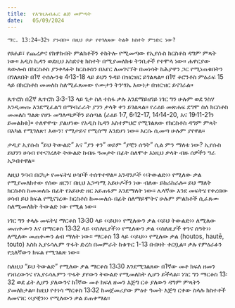 ```yaml
---
title:  የእግዚአብሔር ልጅ መምጣት
date:   05/09/2024
---
```


`ማር. 13:24–32ን ያንብቡ። በዚህ ቦታ የተገለጸው ትልቅ ክስተት ምንድር ነው?`



የፀሐይ፣ የጨረቃና የክዋክብት ምልክቶችን ተከትሎ የሚመጣው የኢየሱስ ክርስቶስ ዳግም ምጻት ነው። አዲስ ኪዳን ወደዚህ አስደናቂ ክስተት በሚያመለክቱ ትንቢቶች የተሞላ ነው። ሐዋርያው ጳውሎስ በክርስቶስ ያንቀላፉት ክርስቶስን በአየር ለመገናኘት በመነሳት ከሕያዋን ጋር የሚነጠቁበትን በገለጸበት በ1ኛ ተሰሎንቄ 4፡13-18 ላይ ይህን ጉዳይ በዝርዝር ይገልጻል። በ1ኛ ቆሮንቶስ ምዕራፍ 15 ላይ በክርስቶስ መመለስ ስለሚፈጸመው የሙታን ትንሣኤ እውነታ   በዝርዝር ይናገራል።

ጴጥሮስ በ2ኛ ጴጥሮስ 3፡3-13 ላይ ጌታ ስለ ተስፋ ቃሉ እንደማይዘገይ ነገር ግን ሁሉም ወደ ንስሃ እንዲመጡ እንደሚፈልግ በማብራራት ያንን ታላቅ ቀን ይገልጻል። የራዕይ መጽሐፍ ደግሞ ስለ ክርስቶስ መመለስ ግልጽ የሆኑ መግለጫዎችን ይሰጣል (ራዕይ 1፡7, 6፡12-17, 14፡14-20, እና 19፡11-21ን ይመልከቱ)። ተለዋዋጭ ያልሆነው የአዲስ ኪዳን አስተምህሮ የሚገልጸው የክርስቶስ ዳግም ምጻት በአካል የሚገለጽ፣ እውን፣ የሚታይና የሚሰማ እንደሆነ ነው። እርሱ ሲመጣ ሁሉም ያየዋል።

ታዲያ ኢየሱስ “ይህ ትውልድ” እና “ያን ቀን” ወይም “ያቺን ሰዓት” ሲል ምን ማለቱ ነው? ኢየሱስ ይህንን ሀሳብ የተናገረለት ትውልድ ከብዙ ዓመታት በፊት ስለሞተ እነዚህ ቃላት ብዙ ሰዎችን ግራ አጋብተዋል።

ለዚህ ንባብ በርካታ የመፍትሄ ሀሳቦች ተሰጥተዋል። አንዳንዶች ‹‹ትውልድ›› የሚለው ቃል የሚያመለክተው የሰው ዘርን፣ በዚህ አጋጣሚ አይሁዶችን ነው ብለው ይከራከራሉ። ይህ ማለት ክርስቶስ ከመመለሱ በፊት የአይሁድ ዘር አይጠፋም እንደማለት ነው። ሌላኛው እንደ መፍትሄ የቀረበው ሀሳብ ይህ ክፍል የሚናገረው ክርስቶስ ከመመለሱ በፊት ስለማይሞትና ሁሉም ምልክቶች ሲፈጸሙ ስለሚመለከት ትውልድ ነው የሚል ነው።

ነገር ግን ቀላሉ መፍትሄ ማርቆስ 13፡30 ላይ ‹‹ይህ›› የሚለውን ቃል ‹‹ይህ ትውልድ›› ለሚለው መጠቀሙን እና በማርቆስ 13፡32 ላይ ‹‹ስለዚያች›› የሚለውን ቃል ‹‹ስለዚያች ቀንና ሰዓት›› ለሚለው መጠቀሙን ልብ ማለት ነው። ማርቆስ 13 ላይ ‹‹ይህ›› የሚለው ቃል (houtos, hautē, touto) እስከ ኢየሩሳሌም ጥፋት ድረስ በመምራት ከቁጥር 1-13 በብዛት ቀርቧል። ቃሉ የምዕራፉን የኋለኛውን ክፍል የሚገልጽ ነው።

ስለዚህ “ይህ ትውልድ” የሚለው ቃል ማርቆስ 13፡30 እንደሚገልጸው በ1ኛው መቶ ክፍለ ዘመን የነበረውንና የኢየሩሳሌምን ጥፋት ያየውን ትውልድ የሚመለከት ሊሆን ይችላል። ነገር ግን ማርቆስ 13፡32 ወደ ፊት ሊሆን ያለውንና ከ1ኛው መቶ ክፍለ ዘመን እጅግ ርቆ ያለውን ዳግም ምጻትን ያመለክታል። ከዚህ የተነሳ ማርቆስ 13፡32 ከመጀመሪያው ምዕተ ዓመት እጅግ ርቀው ስላሉ ክስተቶች ለመናገር ‹‹ያቺን›› የሚለውን ቃል ይጠቀማል።

